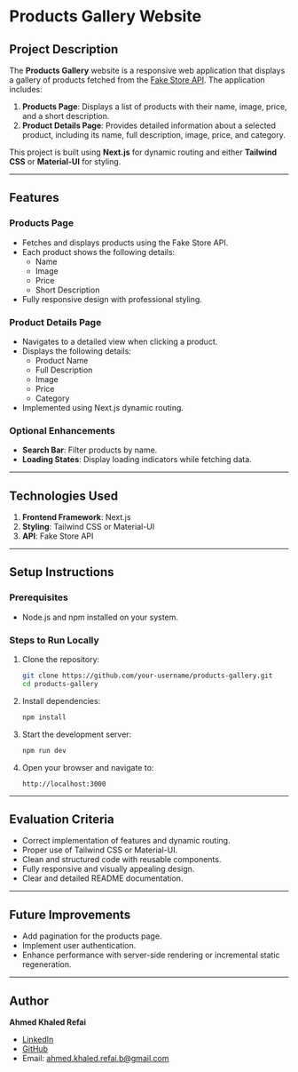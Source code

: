 # Products Gallery Website

## Project Description
The **Products Gallery** website is a responsive web application that displays a gallery of products fetched from the [Fake Store API](https://fakestoreapi.com/products). The application includes:

1. **Products Page**: Displays a list of products with their name, image, price, and a short description.
2. **Product Details Page**: Provides detailed information about a selected product, including its name, full description, image, price, and category.

This project is built using **Next.js** for dynamic routing and either **Tailwind CSS** or **Material-UI** for styling.

---

## Features

### Products Page
- Fetches and displays products using the Fake Store API.
- Each product shows the following details:
  - Name
  - Image
  - Price
  - Short Description
- Fully responsive design with professional styling.

### Product Details Page
- Navigates to a detailed view when clicking a product.
- Displays the following details:
  - Product Name
  - Full Description
  - Image
  - Price
  - Category
- Implemented using Next.js dynamic routing.

### Optional Enhancements
- **Search Bar**: Filter products by name.
- **Loading States**: Display loading indicators while fetching data.

---

## Technologies Used

1. **Frontend Framework**: Next.js
2. **Styling**: Tailwind CSS or Material-UI
3. **API**: Fake Store API

---

## Setup Instructions

### Prerequisites
- Node.js and npm installed on your system.

### Steps to Run Locally
1. Clone the repository:
   ```bash
   git clone https://github.com/your-username/products-gallery.git
   cd products-gallery
   ```

2. Install dependencies:
   ```bash
   npm install
   ```

3. Start the development server:
   ```bash
   npm run dev
   ```

4. Open your browser and navigate to:
   ```
   http://localhost:3000
   ```

---




## Evaluation Criteria
- Correct implementation of features and dynamic routing.
- Proper use of Tailwind CSS or Material-UI.
- Clean and structured code with reusable components.
- Fully responsive and visually appealing design.
- Clear and detailed README documentation.

---

## Future Improvements
- Add pagination for the products page.
- Implement user authentication.
- Enhance performance with server-side rendering or incremental static regeneration.

---

## Author
**Ahmed Khaled Refai**

- [LinkedIn](https://www.linkedin.com/in/el-refai/)
- [GitHub](https://github.com/elref7i)
- Email: ahmed.khaled.refai.b@gmail.com

